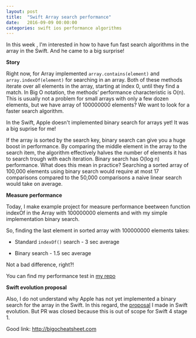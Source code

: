 ```yaml
---
layout: post
title:  "Swift Array search performance"
date:   2016-09-09 00:00:00
categories: swift ios performance algorithms
---
```


In this week , I'm interested in how to have fun fast search algorithms in the array in the Swift. And he came to a big surprise!

<b>Story</b>

Right now, for Array implemented ```array.contains(element)``` and ```array.indexOf(element)``` for searching in an array. Both of these methods iterate over all elements in the array, starting at index 0, until they find a match. In Big O notation, the methods’ performance characteristic is O(n). This is usually not a problem for small arrays with only a few dozen elements, but we have array of 100000000 elements? We want to look for a faster search algorithm.

In the Swift, Apple doesn't implemented binary search for arrays yet! It was a big suprise for me!

If the array is sorted by the search key, binary search can give you a huge boost in performance. By comparing the middle element in the array to the search item, the algorithm effectively halves the number of elements it has to search trough with each iteration. Binary search has O(log n) performance. What does this mean in practice? Searching a sorted array of 100,000 elements using binary search would require at most 17 comparisons compared to the 50,000 comparisons a naive linear search would take on average.

<b>Measure performance</b>

Today, I make example project for measure performance beetween function indexOf in the Array with 100000000 elements and with my simple implementation binary search. 

So, finding the last element in sorted array with 100000000 elements takes:

- Standard ```indexOf()``` search - 3 sec average

- Binary search - 1.5 sec average

Not a bad difference, right?!

You can find my performance test in <a href="https://github.com/vasilenkoigor/SwiftArraySearchMeasureTest">my repo<a/>

<b>Swift evolution proposal</b>

Also, I do not understand why Apple has not yet implemented a binary search for the array in the Swift. In this regard, the <a href="https://github.com/apple/swift-evolution/pull/516">proposal<a/> I made in Swift evolution. But PR was closed because this is out of scope for Swift 4 stage 1.

Good link: http://bigocheatsheet.com